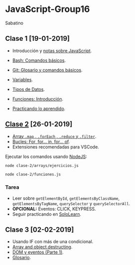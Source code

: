 # JavaScript-Group16

Sabatino


## Clase 1 [19-01-2019]

- Introducción y [notas sobre JavaScript](./docs/notas-sobre-javascript.md).
- [Bash: Comandos básicos](./docs/bash.md).
- [Git: Glosario y comandos básicos](./docs/git.md).

- [Variables](./docs/js-variables.md).
- [Tipos de Datos](./docs/js-tipos-de-datos.md).
- [Funciones: Introducción](./docs/js-funciones.md).
- [Practicando lo aprendido](./docs/clase1.md).


## [Clase 2](./clase-2/) [26-01-2019]

- [Array `.map` , `.forEach` , `.reduce` y `.filter`](./clase-2/arrays/).
- [Bucles: For, for… in, for… of](./clase-2/for.js).
- Extensiones recomendadas para VSCode.

Ejecutar los comandos usando [NodeJS](https://nodejs.org/):

```bash
node clase-2/arrays/ejercicios.js
```

```bash
node clase-2/funciones.js
```

### Tarea

- Leer sobre `getElementById`, `getElementsByClassName`, `getElementsByTagName`, `querySelector` y `querySelectorAll`.
- **OPCIONAL:** Eventos: CLICK, KEYPRESS.
- Seguir practicando en [SoloLearn](https://www.sololearn.com/).


## Clase 3 [02-02-2019]

- Usando IF con más de una condicional.
- [Array and object destructing](https://developer.mozilla.org/es/docs/Web/JavaScript/Referencia/Operadores/Destructuring_assignment).
- [DOM y eventos (Parte 1)](./docs/js-dom.md).
- [Glosario](./docs/glosario.md).
